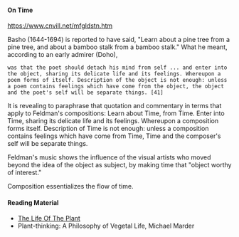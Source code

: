 #### On Time
https://www.cnvill.net/mfgldstn.htm

Basho (1644-1694) is reported to have said, "Learn about a pine tree from a pine tree, and about a bamboo stalk from a bamboo stalk." What he meant, according to an early admirer (Doho),

    was that the poet should detach his mind from self ... and enter into the object, sharing its delicate life and its feelings. Whereupon a poem forms of itself. Description of the object is not enough: unless a poem contains feelings which have come from the object, the object and the poet's self will be separate things. [41]

It is revealing to paraphrase that quotation and commentary in terms that apply to Feldman's compositions: Learn about Time, from Time. Enter into Time, sharing its delicate life and its feelings. Whereupon a composition forms itself. Description of Time is not enough: unless a composition contains feelings which have come from Time, Time and the composer's self will be separate things.

Feldman's music shows the influence of the visual artists who moved beyond the idea of the object as subject, by making time that "object worthy of interest."

Composition essentializes the flow of time.

#### Reading Material
- [The Life Of The Plant](https://archive.org/details/lifeoftheplant032518mbp)
- Plant-thinking: A Philosophy of Vegetal Life, Michael Marder
